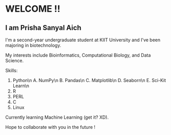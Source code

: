 #   WELCOME !!

## I am Prisha Sanyal Aich

I'm a second-year undergraduate student at KIIT University and I've been majoring in biotechnology.

My interests include Bioinformatics, Computational Biology, and Data Science.

Skills:
1. Python\n A. NumPy\n B. Pandas\n C. Matplotlib\n D. Seaborn\n E. Sci-Kit Learn\n
2. R
3. PERL
4. C
5. Linux

Currently learning Machine Learning (get it? XD).

Hope to collaborate with you in the future !
